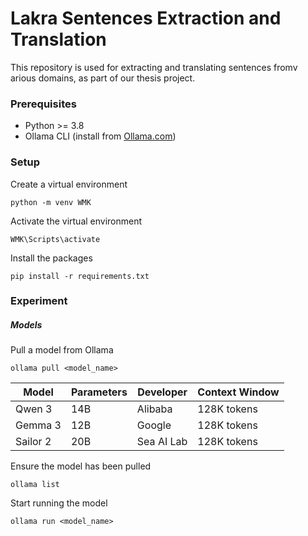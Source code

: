 # Lakra Sentences Extraction and Translation

This repository is used for extracting and translating sentences fromv arious domains, as part of our thesis project.


### Prerequisites
- Python >= 3.8
- Ollama CLI (install from [Ollama.com](https://ollama.com))

### Setup

Create a virtual environment

`python -m venv WMK`

Activate the virtual environment

`WMK\Scripts\activate`

Install the packages

`pip install -r requirements.txt`

### Experiment

##### Models

Pull a model from Ollama

`ollama pull <model_name>`

| Model       | Parameters | Developer  | Context Window | 
| ------------| ---------- | ---------- | -------------- | 
| Qwen 3      | 14B        | Alibaba    | 128K tokens    | 
| Gemma 3     | 12B        | Google     | 128K tokens    | 
| Sailor 2    | 20B        | Sea AI Lab | 128K tokens    |

Ensure the model has been pulled

`ollama list`

Start running the model

`ollama run <model_name>`

